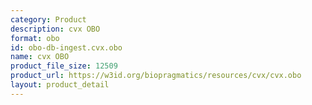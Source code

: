 ```yaml
---
category: Product
description: cvx OBO
format: obo
id: obo-db-ingest.cvx.obo
name: cvx OBO
product_file_size: 12509
product_url: https://w3id.org/biopragmatics/resources/cvx/cvx.obo
layout: product_detail
---
```

